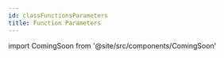 ```yaml
---
id: classFunctionsParameters
title: Function Parameters
---
```



import ComingSoon from '@site/src/components/ComingSoon'

<ComingSoon/>